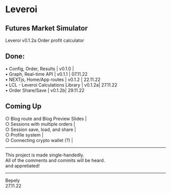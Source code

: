 # Leveroi  
## Futures Market Simulator  
Leveroi v0.1.2a
Order profit calculator  
  
## Done: 
• Config, Order, Results                | v0.1.0 |  
• Graph, Real-time API                  | v0.1.1 | 07.11.22  
• NEXTjs, Home/App routes               | v0.1.2 | 22.11.22  
• LCL - Leveroi Calculations Library    | v0.1.2a| 27.11.22  
• Order Share/Save                      | v0.1.2b| 29.11.22  
  
  
## Coming Up 
○ Blog route and Blog Preview Slides    |  
○ Sessions with multiple orders         |  
○ Session save, load, and share         |   
○ Profile system                        |  
○ Connecting crypto wallet (?)          |  
  
____________________________________________  
This project is made single-handedly.  
All of the comments and commits will be heard.  
and appretiated!  
____________________________________________  
   
Bepely  
27.11.22  


